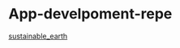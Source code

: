 # App-develpoment-repe
[sustainable_earth](https://x.thunkable.com/copy/40e5d6c469d55b2dbd141e9a01c49583)
